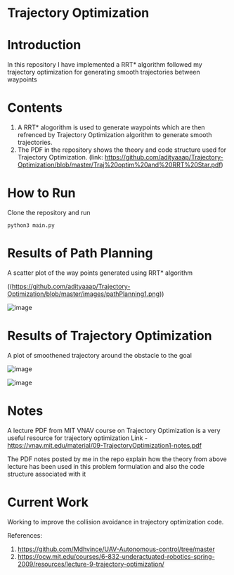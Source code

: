 # Trajectory Optimization

# Introduction
In this repository I have implemented a RRT* algorithm followed my trajectory optimization for generating smooth trajectories between waypoints

# Contents
1. A RRT* alogorithm is used to generate waypoints which are then refrenced by Trajectory Optimization algorithm to generate smooth trajectories.
2. The PDF in the repository shows the theory and code structure used for Trajectory Optimization. (link: https://github.com/adityaaap/Trajectory-Optimization/blob/master/Traj%20optim%20and%20RRT%20Star.pdf)

# How to Run
Clone the repository and run
```
python3 main.py
```

# Results of Path Planning 
A scatter plot of the way points generated using RRT* algorithm

((https://github.com/adityaaap/Trajectory-Optimization/blob/master/images/pathPlanning1.png))

![image](https://github.com/adityaaap/RRT_Star/blob/master/images/pathPlanning%20results%202.png)

# Results of Trajectory Optimization
A plot of smoothened trajectory around the obstacle to the goal

![image](https://github.com/adityaaap/RRT_Star/blob/master/images/Traj%20Optim%20results%201.png)

![image](https://github.com/adityaaap/RRT_Star/blob/master/images/traj%20optim%20results%202.png)

# Notes
A lecture PDF from MIT VNAV course on Trajectory Optimization is a very useful resource for trajectory optimization
Link - https://vnav.mit.edu/material/09-TrajectoryOptimization1-notes.pdf

The PDF notes posted by me in the repo explain how the theory from above lecture has been used in this problem formulation and also the code structure associated with it

# Current Work
Working to improve the collision avoidance in trajectory optimization code.


References:
1. https://github.com/Mdhvince/UAV-Autonomous-control/tree/master
2. https://ocw.mit.edu/courses/6-832-underactuated-robotics-spring-2009/resources/lecture-9-trajectory-optimization/

